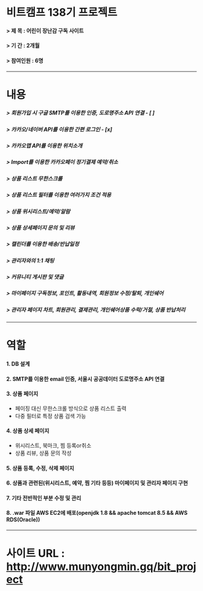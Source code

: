 # 비트캠프 138기 프로젝트
#### > 제   목 : 어린이 장난감 구독 사이트
#### > 기   간 : 2개월
#### > 참여인원 : 6명
--- 
# 내용
##### > 회원가입 시 구글 SMTP를 이용한 인증, 도로명주소 API 연결 - [ ]
##### > 카카오/네이버 API를 이용한 간편 로그인 - [x]
##### > 카카오맵 API를 이용한 위치소개
##### > Import를 이용한 카카오페이 정기결제 예약/취소
##### > 상품 리스트 무한스크롤
##### > 상품 리스트 필터를 이용한 여러가지 조건 적용
##### > 상품 위시리스트/예약/알람
##### > 상품 상세페이지 문의 및 리뷰
##### > 캘린더를 이용한 배송/반납일정
##### > 관리자와의 1:1 채팅
##### > 커뮤니티 게시판 및 댓글
##### > 마이페이지 구독정보, 포인트, 활동내역, 회원정보 수정/탈퇴, 개인쉐어
##### > 관리자 페이지 차트, 회원관리, 결제관리, 개인쉐어상품 수락/거절, 상품 반납처리
---
# 역할
#### 1. DB 설계
#### 2. SMTP를 이용한 email 인증, 서울시 공공데이터 도로명주소 API 연결
#### 3. 상품 페이지
- 페이징 대신 무한스크롤 방식으로 상품 리스트 출력
- 다중 필터로 특정 상품 검색 가능
#### 4. 상품 상세 페이지
- 위시리스트, 북마크, 찜 등록or취소
- 상품 리뷰, 상품 문의 작성 
#### 5. 상품 등록, 수정, 삭제 페이지
#### 6. 상품과 관련된(위시리스트, 예약, 찜 기타 등등) 마이페이지 및 관리자 페이지 구현
#### 7. 기타 전반적인 부분 수정 및 관리
#### 8. .war 파일 AWS EC2에 배포(openjdk 1.8 && apache tomcat 8.5 && AWS RDS(Oracle)) 
---
# 사이트 URL : http://www.munyongmin.gq/bit_project
